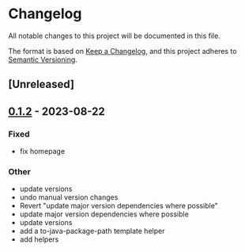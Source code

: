 # Changelog
All notable changes to this project will be documented in this file.

The format is based on [Keep a Changelog](https://keepachangelog.com/en/1.0.0/),
and this project adheres to [Semantic Versioning](https://semver.org/spec/v2.0.0.html).

## [Unreleased]

## [0.1.2](https://github.com/xenoterracide/brix/compare/brix_processor-v0.1.1...brix_processor-v0.1.2) - 2023-08-22

### Fixed
- fix homepage

### Other
- update versions
- undo manual version changes
- Revert "update major version dependencies where possible"
- update major version dependencies where possible
- update versions
- add a to-java-package-path template helper
- add helpers
